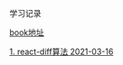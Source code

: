 学习记录

[book地址](https://solopor.github.io/book)

[1. react-diff算法   2021-03-16](https://solopor.github.io/book/#/react/react-diff/diff%E7%AE%97%E6%B3%95?id=_4-%e7%bb%93%e6%9d%9f%e8%af%ad)


